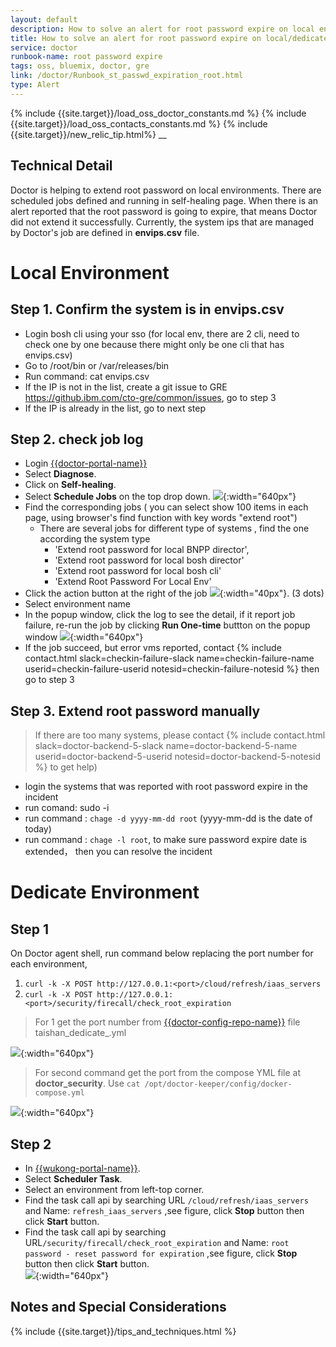 ```yaml
---
layout: default
description: How to solve an alert for root password expire on local env
title: How to solve an alert for root password expire on local/dedicated environment
service: doctor
runbook-name: root password expire  
tags: oss, bluemix, doctor, gre
link: /doctor/Runbook_st_passwd_expiration_root.html
type: Alert
---
```


{% include {{site.target}}/load_oss_doctor_constants.md %}
{% include {{site.target}}/load_oss_contacts_constants.md  %}
{% include {{site.target}}/new_relic_tip.html%}
__

## Technical Detail
Doctor is helping to extend root password on local environments. There are scheduled jobs defined and running in self-healing page. When there is an alert reported that the root password is going to expire, that means Doctor did not extend it successfully. Currently, the system ips that are managed by Doctor's job are defined in **envips.csv** file.

# Local Environment

## Step 1. Confirm the system is in envips.csv
  * Login bosh cli using your sso  (for local env, there are 2 cli, need to check one by one because there might only be one cli that has envips.csv)
  * Go to /root/bin or /var/releases/bin  
  * Run command: cat envips.csv   
  * If the IP is not in the list, create a git issue to GRE https://github.ibm.com/cto-gre/common/issues, go to step 3
  * If the IP is already in the list, go to next step

## Step 2. check job log
  * Login [{{doctor-portal-name}}]({{doctor-portal-link}})
  * Select **Diagnose**.
  * Click on **Self-healing**.
  * Select **Schedule Jobs** on the top drop down.
  ![]({{site.baseurl}}/docs/runbooks/doctor/images/doctor/selfhealing/schedule_jobs.png){:width="640px"}
  * Find the corresponding jobs  ( you can select show 100 items in each page,  using browser's find function with key words  "extend root")
     * There are several jobs for different type of systems , find the one according the system type
        * 'Extend root password for local BNPP director',
        * 'Extend root password for local bosh director'
        * 'Extend root password for local bosh cli'
        * 'Extend Root Password For Local Env'
  * Click the action button at the right of the job ![]({{site.baseurl}}/docs/runbooks/doctor/images/doctor/three_dots.png){:width="40px"}. (3 dots)
  * Select environment name
  * In the popup window, click the log to see the detail, if it report job failure, re-run the job by clicking
       **Run One-time** buttton on the popup window
    ![]({{site.baseurl}}/docs/runbooks/doctor/images/doctor/selfhealing/schedule_jobs_logs.png){:width="640px"}
  *  If the job succeed, but error vms reported, contact {% include contact.html slack=checkin-failure-slack name=checkin-failure-name userid=checkin-failure-userid notesid=checkin-failure-notesid %} then go to step 3

## Step 3. Extend root password manually
   > If there are too many systems, please contact {% include contact.html slack=doctor-backend-5-slack name=doctor-backend-5-name userid=doctor-backend-5-userid notesid=doctor-backend-5-notesid %} to get help)

   * login the systems that was reported with root password expire in the incident
   * run comand: sudo -i
   * run command : `chage -d yyyy-mm-dd root`  (yyyy-mm-dd is the date of today)
   * run command : `chage -l root`, to make sure password expire date is extended， then you can resolve the incident


# Dedicate Environment

## Step 1

On Doctor agent shell, run command below replacing the port number for each environment,  
 1. `curl -k -X POST http://127.0.0.1:<port>/cloud/refresh/iaas_servers`  
 2. `curl -k -X POST http://127.0.0.1:<port>/security/firecall/check_root_expiration`

>For 1 get the port number from [{{doctor-config-repo-name}}]({{doctor-config-repo-link}}/tree/master/config) file taishan_dedicate_<envname>.yml

![]({{site.baseurl}}/docs/runbooks/doctor/images/ghe/doctor-configuration/doctor_conf_taishan_env_get_port.png){:width="640px"}

>For second command get the port from the compose YML file at **doctor_security**. Use  `cat /opt/doctor-keeper/config/docker-compose.yml`

![]({{site.baseurl}}/docs/runbooks/doctor/images/root_pwd/docker_security_port.png){:width="640px"}

## Step 2

* In [{{wukong-portal-name}}]({{wukong-portal-link}}).
* Select  **Scheduler Task**.
* Select an environment from left-top corner.  
* Find the task call api by searching URL `/cloud/refresh/iaas_servers` and Name: `refresh_iaas_servers` ,see figure, click **Stop** button then click **Start** button.  
* Find the task call api by searching URL`/security/firecall/check_root_expiration` and Name: `root password - reset password for expiration` ,see figure, click **Stop** button then click **Start** button.    
 ![]({{site.baseurl}}/docs/runbooks/doctor/images/wukong/scheduler_task/scheduler_task_check_root_expiration.png){:width="640px"}


## Notes and Special Considerations
   {% include {{site.target}}/tips_and_techniques.html %}
